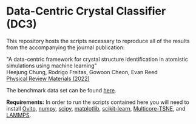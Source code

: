 # Data-Centric Crystal Classifier (DC3)

This repository hosts the scripts necessary to reproduce all of the results from the accompanying the journal publication:

  "A data-centric framework for crystal structure identification in atomistic simulations using machine learning"  
  Heejung Chung, Rodrigo Freitas, Gowoon Cheon, Evan Reed  
  [Physical Review Materials (2022)](https://doi.org/10.1103/PhysRevMaterials.6.043801)

The benchmark data set can be found [here](https://www.dropbox.com/sh/8jrkyfyumz65w0h/AACUCdrFbNBtCnbQi9Cssv4La).

**Requirements:**
In order to run the scripts contained here you will need to install [Ovito](https://www.ovito.org), [numpy](https://numpy.org), [scipy](https://scipy.org), [matplotlib](https://matplotlib.org), [scikit-learn](https://scikit-learn.org), [Multicore-TSNE](https://github.com/DmitryUlyanov/Multicore-TSNE), and [LAMMPS](https://www.lammps.org).
